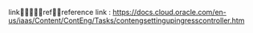 
linkrefreference link : https://docs.cloud.oracle.com/en-us/iaas/Content/ContEng/Tasks/contengsettingupingresscontroller.htm



